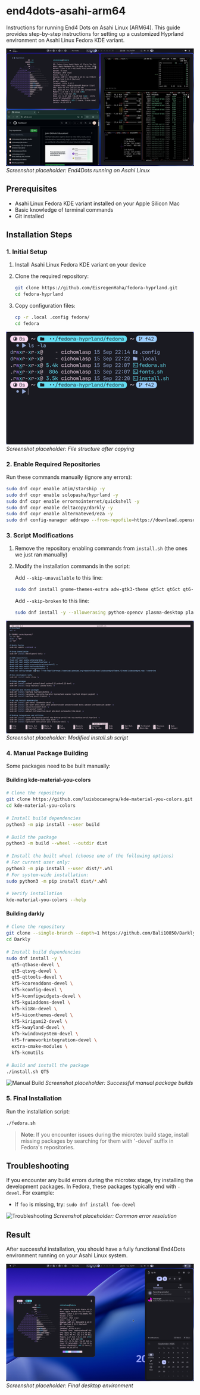 # end4dots-asahi-arm64

Instructions for running End4 Dots on Asahi Linux (ARM64). This guide provides step-by-step instructions for setting up a customized Hyprland environment on Asahi Linux Fedora KDE variant.

![End4Dots on Asahi Preview](screenshots/preview.png)
*Screenshot placeholder: End4Dots running on Asahi Linux*

## Prerequisites

- Asahi Linux Fedora KDE variant installed on your Apple Silicon Mac
- Basic knowledge of terminal commands
- Git installed

## Installation Steps

### 1. Initial Setup

1. Install Asahi Linux Fedora KDE variant on your device
2. Clone the required repository:
   ```bash
   git clone https://github.com/EisregenHaha/fedora-hyprland.git
   cd fedora-hyprland
   ```

3. Copy configuration files:
   ```bash
   cp -r .local .config fedora/
   cd fedora
   ```

![Configuration Files](screenshots/config-files.png)
*Screenshot placeholder: File structure after copying*

### 2. Enable Required Repositories

Run these commands manually (ignore any errors):

```bash
sudo dnf copr enable atim/starship -y
sudo dnf copr enable solopasha/hyprland -y
sudo dnf copr enable errornointernet/quickshell -y
sudo dnf copr enable deltacopy/darkly -y
sudo dnf copr enable alternateved/eza -y
sudo dnf config-manager addrepo --from-repofile=https://download.opensuse.org/repositories/home:luisbocanegra/Fedora_42/home:luisbocanegra.repo --overwrite
```

### 3. Script Modifications

1. Remove the repository enabling commands from `install.sh` (the ones we just ran manually)
2. Modify the installation commands in the script:

   Add `--skip-unavailable` to this line:
   ```bash
   sudo dnf install gnome-themes-extra adw-gtk3-theme qt5ct qt6ct qt6-qtwayland kcmshell6 qt5-qtwayland fontconfig jetbrains-mono-fonts gdouros-symbola-fonts lato-fonts darkly fish kitty starship -y --skip-unavailable
   ```

   Add `--skip-broken` to this line:
   ```bash
   sudo dnf install -y --allowerasing python-opencv plasma-desktop plasma-nm kdialog bluedevil plasma-systemmonitor wtype matugen quickshell-git grimblast kde-material-you-colors mpvpaper ffmpeg --skip-broken
   ```

![Script Modifications](screenshots/script-mods.png)
*Screenshot placeholder: Modified install.sh script*

### 4. Manual Package Building

Some packages need to be built manually:

#### Building kde-material-you-colors

```bash
# Clone the repository
git clone https://github.com/luisbocanegra/kde-material-you-colors.git
cd kde-material-you-colors

# Install build dependencies
python3 -m pip install --user build

# Build the package
python3 -m build --wheel --outdir dist

# Install the built wheel (choose one of the following options)
# For current user only:
python3 -m pip install --user dist/*.whl
# For system-wide installation:
sudo python3 -m pip install dist/*.whl

# Verify installation
kde-material-you-colors --help
```

#### Building darkly

```bash
# Clone the repository
git clone --single-branch --depth=1 https://github.com/Bali10050/Darkly.git
cd Darkly

# Install build dependencies
sudo dnf install -y \
  qt5-qtbase-devel \
  qt5-qtsvg-devel \
  qt5-qttools-devel \
  kf5-kcoreaddons-devel \
  kf5-kconfig-devel \
  kf5-kconfigwidgets-devel \
  kf5-kguiaddons-devel \
  kf5-ki18n-devel \
  kf5-kiconthemes-devel \
  kf5-kirigami2-devel \
  kf5-kwayland-devel \
  kf5-kwindowsystem-devel \
  kf5-frameworkintegration-devel \
  extra-cmake-modules \
  kf5-kcmutils

# Build and install the package
./install.sh QT5
```

![Manual Build](screenshots/manual-build.png)
*Screenshot placeholder: Successful manual package builds*

### 5. Final Installation

Run the installation script:
```bash
./fedora.sh
```

> **Note**: If you encounter issues during the microtex build stage, install missing packages by searching for them with '-devel' suffix in Fedora's repositories.

## Troubleshooting

If you encounter any build errors during the microtex stage, try installing the development packages. In Fedora, these packages typically end with `-devel`. For example:
- If `foo` is missing, try: `sudo dnf install foo-devel`

![Troubleshooting](screenshots/troubleshooting.png)
*Screenshot placeholder: Common error resolution*

## Result

After successful installation, you should have a fully functional End4Dots environment running on your Asahi Linux system.

![Final Result](screenshots/final-result.png)
*Screenshot placeholder: Final desktop environment*
